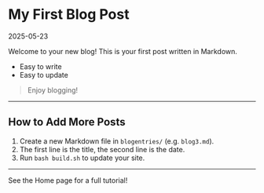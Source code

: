 # My First Blog Post
2025-05-23

Welcome to your new blog! This is your first post written in Markdown.

- Easy to write
- Easy to update

> Enjoy blogging!

---

## How to Add More Posts

1. Create a new Markdown file in <code>blogentries/</code> (e.g. <code>blog3.md</code>).
2. The first line is the title, the second line is the date.
3. Run <code>bash build.sh</code> to update your site.

---

See the Home page for a full tutorial!
